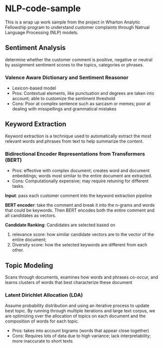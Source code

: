 # NLP-code-sample 

This is a wrap up work sample from the project in Wharton Analytic Fellowship program to understand customer complaints through Natrual Language Processing (NLP) models.

## Sentiment Analysis 

determine whether the customer comment is positive, negative or
neutral by assignment sentiment scores to the topics, categories or
phrases.

### Valence Aware Dictionary and Sentiment Reasonor 

- Lexicon-based model
- Pros: Contextual elements, like punctuation and degrees are taken into account; able to customize the sentiment threshold
- Cons: Poor at complex sentence such as sarcasm or memes; poor at dealing with misspellings and grammatical mistakes


 
## Keyword Extraction

Keyword extraction is a technique used to automatically
extract the most relevant words and phrases from text to
help summarize the content.

### Bidirectional Encoder Representations from Transformers (BERT)

   - Pros: effective with complex document; creates word and document enbeddings; words most similar to the entire document are extracted.
   - Cons: Computationally expensive; may require retuning for different tasks.
    
**Input**: pass each customer comment into the keyword extraction pipeline
   
**BERT encoder**: take the comment and break it into the n-grams and words that could be keywords. Then BERT encodes both the entire comment and all candidates as vectors.
   
**Candidate Ranking**: Candidates are selected based on 
  1. relevance score: how similar candidate vectors are to the vector of the entire document; 
  2. Diversity score: how the selected keywords are different from each other.
   
   
## Topic Modeling

Scans through documents, examines how words and phrases co-occur, and learns clusters of words that best characterize these document

### Latent Dirichlet Allocation (LDA)

Assume probability distribution and using an iterative process to update best topic. By running through multiple iterations and large text corpus, we are optimizing over the allocation of topics on each document and the composition of words for each topic.

- Pros: takes into account bigrams (words that appear close together)
- Cons: Requires lots of data due to high variance; lack interpretability; more inaccurate to short texts


